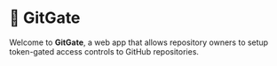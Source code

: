 # 👾 GitGate

Welcome to **GitGate**, a web app that allows repository owners to setup token-gated access controls to GitHub repositories.
